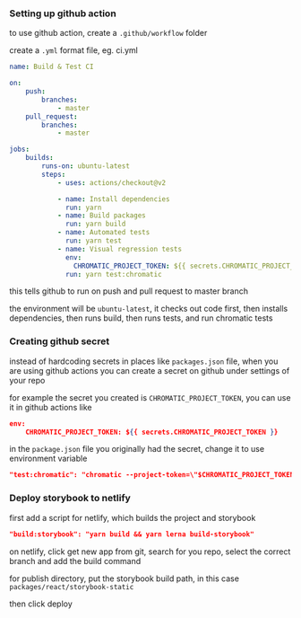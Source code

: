 ### Setting up github action

to use github action, create a `.github/workflow` folder

create a `.yml` format file, eg. ci.yml

```yml
name: Build & Test CI

on:
    push:
        branches:
            - master
    pull_request:
        branches:
            - master

jobs:
    builds:
        runs-on: ubuntu-latest
        steps:
            - uses: actions/checkout@v2

            - name: Install dependencies
              run: yarn
            - name: Build packages
              run: yarn build
            - name: Automated tests
              run: yarn test
            - name: Visual regression tests
              env:
                CHROMATIC_PROJECT_TOKEN: ${{ secrets.CHROMATIC_PROJECT_TOKEN }}
              run: yarn test:chromatic
```

this tells github to run on push and pull request to master branch

the environment will be `ubuntu-latest`,  it checks out code first, then installs dependencies, then runs build, then runs tests, and run chromatic tests

### Creating github secret

instead of hardcoding secrets in places like `packages.json` file, when you are using github actions you can create a secret on github under settings of your repo

for example the secret you created is `CHROMATIC_PROJECT_TOKEN`, you can use it in github actions like

```json
env:
    CHROMATIC_PROJECT_TOKEN: ${{ secrets.CHROMATIC_PROJECT_TOKEN }}
```

in the `package.json` file you originally had the secret, change it to use environment variable

```json
"test:chromatic": "chromatic --project-token=\"$CHROMATIC_PROJECT_TOKEN\"""
```

### Deploy storybook to netlify

first add a script for netlify, which builds the project and storybook

```json
"build:storybook": "yarn build && yarn lerna build-storybook"
```

on netlify, click get new app from git, search for you repo, select the correct branch and add the build command

for publish directory, put the storybook build path, in this case `packages/react/storybook-static`

then click deploy


